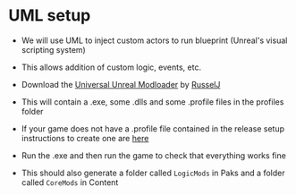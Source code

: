 # UML setup

- We will use UML to inject custom actors to run blueprint (Unreal's visual scripting system)

- This allows addition of custom logic, events, etc.

- Download the [Universal Unreal Modloader](https://github.com/RussellJerome/UnrealModLoader/releases/) by [RusselJ](https://github.com/RussellJerome)

- This will contain a .exe, some .dlls and some .profile files in the profiles folder

- If your game does not have a .profile file contained in the release setup instructions to create one are [here](Profile.md) 

- Run the .exe and then run the game to check that everything works fine

- This should also generate a folder called `LogicMods` in Paks and a folder called `CoreMods` in Content